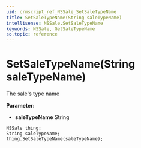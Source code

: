 ```yaml
---
uid: crmscript_ref_NSSale_SetSaleTypeName
title: SetSaleTypeName(String saleTypeName)
intellisense: NSSale.SetSaleTypeName
keywords: NSSale, GetSaleTypeName
so.topic: reference
---
```


# SetSaleTypeName(String saleTypeName)

The sale's type name

**Parameter:** 
 - **saleTypeName** String

```crmscript
NSSale thing;
String saleTypeName;
thing.SetSaleTypeName(saleTypeName);
```

